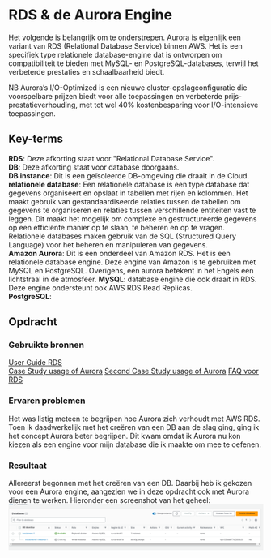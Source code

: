 # RDS & de Aurora Engine
Het volgende is belangrijk om te onderstrepen. Aurora is eigenlijk een variant van RDS (Relational Database Service) binnen AWS. Het is een specifiek type relationele database-engine dat is ontworpen om compatibiliteit te bieden met MySQL- en PostgreSQL-databases, terwijl het verbeterde prestaties en schaalbaarheid biedt. 


NB Aurora’s I/O-Optimized  is een nieuwe cluster-opslagconfiguratie die voorspelbare prijzen biedt voor alle toepassingen en verbeterde prijs-prestatieverhouding, met tot wel 40% kostenbesparing voor I/O-intensieve toepassingen.
## Key-terms
**RDS**: Deze afkorting staat voor "Relational Database Service".  
**DB**: Deze afkorting staat voor database doorgaans.  
**DB instance**: Dit is een geïsoleerde DB-omgeving die draait in de Cloud.  
**relationele database**: Een relationele database is een type database dat gegevens organiseert en opslaat in tabellen met rijen en kolommen. Het maakt gebruik van gestandaardiseerde relaties tussen de tabellen om gegevens te organiseren en relaties tussen verschillende entiteiten vast te leggen. Dit maakt het mogelijk om complexe en gestructureerde gegevens op een efficiënte manier op te slaan, te beheren en op te vragen. Relationele databases maken gebruik van de SQL (Structured Query Language) voor het beheren en manipuleren van gegevens.  
**Amazon Aurora**: Dit is een onderdeel van Amazon RDS. Het is een relationele database engine. Deze engine van Amazon is te gebruiken met MySQL en PostgreSQL. Overigens, een aurora betekent in het Engels een lichtstraal in de atmosfeer. 
**MySQL**: database engine die ook draait in RDS. Deze engine ondersteunt ook AWS RDS Read Replicas.  
**PostgreSQL**: 



## Opdracht
### Gebruikte bronnen
[User Guide RDS](https://docs.aws.amazon.com/AmazonRDS/latest/UserGuide/Welcome.html)  
[Case Study usage of Aurora](https://aws.amazon.com/solutions/case-studies/reasonlabs-case-study/?did=cr_card&trk=cr_card)
[Second Case Study usage of Aurora](https://aws.amazon.com/solutions/case-studies/talabat-case-study/?did=cr_card&trk=cr_card)
[FAQ voor RDS](https://aws.amazon.com/rds/faqs/)
### Ervaren problemen
Het was listig meteen te begrijpen hoe Aurora zich verhoudt met AWS RDS. Toen ik daadwerkelijk met het creëren van een DB aan de slag ging, ging ik het concept Aurora beter begrijpen. Dit kwam omdat ik Aurora nu kon kiezen als een engine voor mijn database die ik maakte om mee te oefenen. 

### Resultaat
Allereerst begonnen met het creëren van een DB. Daarbij heb ik gekozen voor een Aurora engine, aangezien we in deze opdracht ook met Aurora dienen te werken. Hieronder een screenshot van het geheel: ![Alt text](image.png)  


